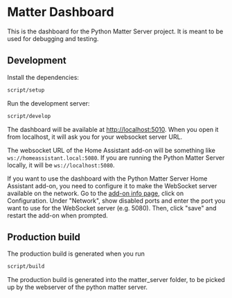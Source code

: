 # Matter Dashboard

This is the dashboard for the Python Matter Server project. It is meant to be used for debugging and testing.

## Development

Install the dependencies:

```bash
script/setup
```

Run the development server:

```bash
script/develop
```

The dashboard will be available at [http://localhost:5010](http://localhost:5010). When you open it from localhost, it will ask you for your websocket server URL.

The websocket URL of the Home Assistant add-on will be something like `ws://homeassistant.local:5080`. If you are running the Python Matter Server locally, it will be `ws://localhost:5080`.

If you want to use the dashboard with the Python Matter Server Home Assistant add-on, you need to configure it to make the WebSocket server available on the network. Go to the [add-on info page](https://my.home-assistant.io/redirect/supervisor_addon/?addon=core_matter_server), click on Configuration. Under "Network", show disabled ports and enter the port you want to use for the WebSocket server (e.g. 5080). Then, click "save" and restart the add-on when prompted.

## Production build

The production build is generated when you run

```bash
script/build
```

The production build is generated into the matter_server folder, to be picked up by
the webserver of the python matter server.
